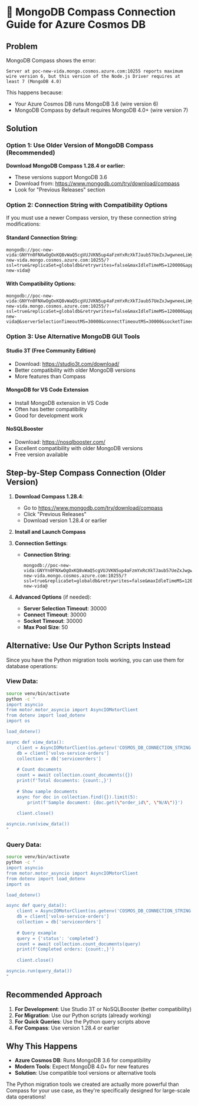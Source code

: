 # 🔧 MongoDB Compass Connection Guide for Azure Cosmos DB

## Problem
MongoDB Compass shows the error:
```
Server at poc-new-vida.mongo.cosmos.azure.com:10255 reports maximum wire version 6, but this version of the Node.js Driver requires at least 7 (MongoDB 4.0)
```

This happens because:
- Your Azure Cosmos DB runs MongoDB 3.6 (wire version 6)
- MongoDB Compass by default requires MongoDB 4.0+ (wire version 7)

## Solution

### Option 1: Use Older Version of MongoDB Compass (Recommended)

**Download MongoDB Compass 1.28.4 or earlier:**
- These versions support MongoDB 3.6
- Download from: https://www.mongodb.com/try/download/compass
- Look for "Previous Releases" section

### Option 2: Connection String with Compatibility Options

If you must use a newer Compass version, try these connection string modifications:

#### Standard Connection String:
```
mongodb://poc-new-vida:GNYYn0FNXwOgOxKQ8vWaQ5cgVUJVKN5up4aFzmYxRcXkTJaub57UeZxJwgwneeLiWyaZvs8IHeYjACDb1kDqwQ==@poc-new-vida.mongo.cosmos.azure.com:10255/?ssl=true&replicaSet=globaldb&retrywrites=false&maxIdleTimeMS=120000&appName=@poc-new-vida@
```

#### With Compatibility Options:
```
mongodb://poc-new-vida:GNYYn0FNXwOgOxKQ8vWaQ5cgVUJVKN5up4aFzmYxRcXkTJaub57UeZxJwgwneeLiWyaZvs8IHeYjACDb1kDqwQ==@poc-new-vida.mongo.cosmos.azure.com:10255/?ssl=true&replicaSet=globaldb&retrywrites=false&maxIdleTimeMS=120000&appName=@poc-new-vida@&serverSelectionTimeoutMS=30000&connectTimeoutMS=30000&socketTimeoutMS=30000
```

### Option 3: Use Alternative MongoDB GUI Tools

#### Studio 3T (Free Community Edition)
- Download: https://studio3t.com/download/
- Better compatibility with older MongoDB versions
- More features than Compass

#### MongoDB for VS Code Extension
- Install MongoDB extension in VS Code
- Often has better compatibility
- Good for development work

#### NoSQLBooster
- Download: https://nosqlbooster.com/
- Excellent compatibility with older MongoDB versions
- Free version available

## Step-by-Step Compass Connection (Older Version)

1. **Download Compass 1.28.4**:
   - Go to https://www.mongodb.com/try/download/compass
   - Click "Previous Releases"
   - Download version 1.28.4 or earlier

2. **Install and Launch Compass**

3. **Connection Settings**:
   - **Connection String**: 
     ```
     mongodb://poc-new-vida:GNYYn0FNXwOgOxKQ8vWaQ5cgVUJVKN5up4aFzmYxRcXkTJaub57UeZxJwgwneeLiWyaZvs8IHeYjACDb1kDqwQ==@poc-new-vida.mongo.cosmos.azure.com:10255/?ssl=true&replicaSet=globaldb&retrywrites=false&maxIdleTimeMS=120000&appName=@poc-new-vida@
     ```

4. **Advanced Options** (if needed):
   - **Server Selection Timeout**: 30000
   - **Connect Timeout**: 30000
   - **Socket Timeout**: 30000
   - **Max Pool Size**: 50

## Alternative: Use Our Python Scripts Instead

Since you have the Python migration tools working, you can use them for database operations:

### View Data:
```bash
source venv/bin/activate
python -c "
import asyncio
from motor.motor_asyncio import AsyncIOMotorClient
from dotenv import load_dotenv
import os

load_dotenv()

async def view_data():
    client = AsyncIOMotorClient(os.getenv('COSMOS_DB_CONNECTION_STRING'))
    db = client['volvo-service-orders']
    collection = db['serviceorders']
    
    # Count documents
    count = await collection.count_documents({})
    print(f'Total documents: {count:,}')
    
    # Show sample documents
    async for doc in collection.find({}).limit(5):
        print(f'Sample document: {doc.get(\"order_id\", \"N/A\")}')
    
    client.close()

asyncio.run(view_data())
"
```

### Query Data:
```bash
source venv/bin/activate
python -c "
import asyncio
from motor.motor_asyncio import AsyncIOMotorClient
from dotenv import load_dotenv
import os

load_dotenv()

async def query_data():
    client = AsyncIOMotorClient(os.getenv('COSMOS_DB_CONNECTION_STRING'))
    db = client['volvo-service-orders']
    collection = db['serviceorders']
    
    # Query example
    query = {'status': 'completed'}
    count = await collection.count_documents(query)
    print(f'Completed orders: {count:,}')
    
    client.close()

asyncio.run(query_data())
"
```

## Recommended Approach

1. **For Development**: Use Studio 3T or NoSQLBooster (better compatibility)
2. **For Migration**: Use our Python scripts (already working)
3. **For Quick Queries**: Use the Python query scripts above
4. **For Compass**: Use version 1.28.4 or earlier

## Why This Happens

- **Azure Cosmos DB**: Runs MongoDB 3.6 for compatibility
- **Modern Tools**: Expect MongoDB 4.0+ for new features
- **Solution**: Use compatible tool versions or alternative tools

The Python migration tools we created are actually more powerful than Compass for your use case, as they're specifically designed for large-scale data operations!
